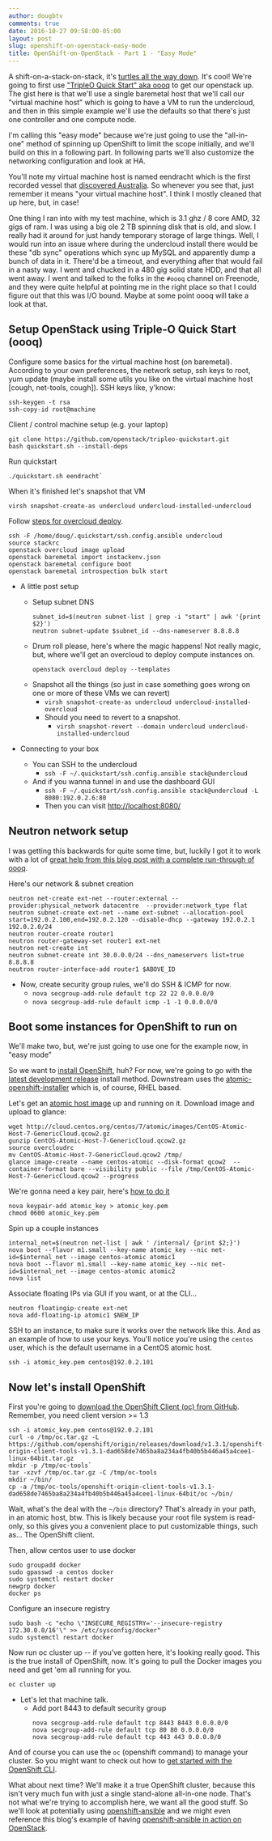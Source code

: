 ```yaml
---
author: dougbtv
comments: true
date: 2016-10-27 09:58:00-05:00
layout: post
slug: openshift-on-openstack-easy-mode
title: OpenShift-on-OpenStack - Part 1 - "Easy Mode"
---
```


A shift-on-a-stack-on-stack, it's [turtles all the way down](https://en.wikipedia.org/wiki/Turtles_all_the_way_down). It's cool! We're going to first use ["TripleO Quick Start" aka oooq](https://github.com/openstack/tripleo-quickstart) to get our openstack up. The gist here is that we'll use a single baremetal host that we'll call our "virtual machine host" which is going to have a VM to run the undercloud, and then in this simple example we'll use the defaults so that there's just one controller and one compute node.

I'm calling this "easy mode" because we're just going to use the "all-in-one" method of spinning up OpenShift to limit the scope initially, and we'll build on this in a following part. In following parts we'll also customize the networking configuration and look at HA.

You'll note my virtual machine host is named eendracht which is the first recorded vessel that [discovered Australia](https://en.wikipedia.org/wiki/Eendracht_(1615_ship)). So whenever you see that, just remember it means "your virtual machine host". I think I mostly cleaned that up here, but, in case!

One thing I ran into with my test machine, which is 3.1 ghz / 8 core AMD, 32 gigs of ram. I was using a big ole 2 TB spinning disk that is old, and slow. I really had it around for just handy temporary storage of large things. Well, I would run into an issue where during the undercloud install there would be these "db sync" operations which sync up MySQL and apparently dump a bunch of data in it. There'd be a timeout, and everything after that would fail in a nasty way. I went and chucked in a 480 gig solid state HDD, and that all went away. I went and talked to the folks in the `#oooq` channel on Freenode, and they were quite helpful at pointing me in the right place so that I could figure out that this was I/O bound. Maybe at some point oooq will take a look at that.

## Setup OpenStack using Triple-O Quick Start (oooq)

Configure some basics for the virtual machine host (on baremetal). According to your own preferences, the network setup, ssh keys to root, yum update (maybe install some utils you like on the virtual machine host [cough, net-tools, cough]). SSH keys like, y'know:

```
ssh-keygen -t rsa
ssh-copy-id root@machine
```

Client / control machine setup (e.g. your laptop)

```
git clone https://github.com/openstack/tripleo-quickstart.git
bash quickstart.sh --install-deps
```

Run quickstart

```
./quickstart.sh eendracht`
```

When it's finished let's snapshot that VM

```
virsh snapshot-create-as undercloud undercloud-installed-undercloud
```

Follow [steps for overcloud deploy](http://ow.ly/c44w304begR).
```
ssh -F /home/doug/.quickstart/ssh.config.ansible undercloud
source stackrc
openstack overcloud image upload
openstack baremetal import instackenv.json
openstack baremetal configure boot
openstack baremetal introspection bulk start
```

* A little post setup
  * Setup subnet DNS
    ```
    subnet_id=$(neutron subnet-list | grep -i "start" | awk '{print $2}')
    neutron subnet-update $subnet_id --dns-nameserver 8.8.8.8
    ```
  * Drum roll please, here's where the magic happens! Not really magic, but, where we'll get an overcloud to deploy compute instances on.
    ```
    openstack overcloud deploy --templates
    ```
  * Snapshot all the things (so just in case something goes wrong on one or more of these VMs we can revert)
    * `virsh snapshot-create-as undercloud undercloud-installed-overcloud`
    * Should you need to revert to a snapshot.
      * `virsh snapshot-revert --domain undercloud undercloud-installed-undercloud`

* Connecting to your box
  * You can SSH to the undercloud
    * `ssh -F ~/.quickstart/ssh.config.ansible stack@undercloud`
  * And if you wanna tunnel in and use the dashboard GUI
    * `ssh -F ~/.quickstart/ssh.config.ansible stack@undercloud -L 8080:192.0.2.6:80`
    * Then you can visit [http://localhost:8080/](http://localhost:8080/)

## Neutron network setup

I was getting this backwards for quite some time, but, luckily I got it to work with a lot of [great help from this blog post with a complete run-through of oooq](http://dbaxps.blogspot.com/2016/10/tripleo-quickstart-deployment-rdo.html).

Here's our network & subnet creation

```
neutron net-create ext-net --router:external --provider:physical_network datacentre  --provider:network_type flat
neutron subnet-create ext-net --name ext-subnet --allocation-pool start=192.0.2.100,end=192.0.2.120 --disable-dhcp --gateway 192.0.2.1  192.0.2.0/24
neutron router-create router1
neutron router-gateway-set router1 ext-net
neutron net-create int
neutron subnet-create int 30.0.0.0/24 --dns_nameservers list=true 8.8.8.8
neutron router-interface-add router1 $ABOVE_ID
```

* Now, create security group rules, we'll do SSH & ICMP for now.
  * `nova secgroup-add-rule default tcp 22 22 0.0.0.0/0`
  * `nova secgroup-add-rule default icmp -1 -1 0.0.0.0/0`

## Boot some instances for OpenShift to run on

We'll make two, but, we're just going to use one for the example now, in "easy mode"

So we want to [install OpenShift](https://install.openshift.com/), huh? For now, we're going to go with the [latest development release](https://github.com/openshift/origin/blob/master/docs/cluster_up_down.md) install method. Downstream uses the [atomic-openshift-installer](https://docs.openshift.com/container-platform/latest/install_config/install/quick_install.html) which is, of course, RHEL based.

Let's get an [atomic host image](https://wiki.centos.org/SpecialInterestGroup/Atomic/Download/) up and running on it. Download image and upload to glance:

```
wget http://cloud.centos.org/centos/7/atomic/images/CentOS-Atomic-Host-7-GenericCloud.qcow2.gz
gunzip CentOS-Atomic-Host-7-GenericCloud.qcow2.gz
source overcloudrc
mv CentOS-Atomic-Host-7-GenericCloud.qcow2 /tmp/
glance image-create --name centos-atomic --disk-format qcow2  --container-format bare --visibility public --file /tmp/CentOS-Atomic-Host-7-GenericCloud.qcow2 --progress
```

We're gonna need a key pair, here's [how to do it](http://docs.openstack.org/user-guide/cli-nova-configure-access-security-for-instances.html)

```
nova keypair-add atomic_key > atomic_key.pem
chmod 0600 atomic_key.pem
```

Spin up a couple instances
```
internal_net=$(neutron net-list | awk ' /internal/ {print $2;}')
nova boot --flavor m1.small --key-name atomic_key --nic net-id=$internal_net --image centos-atomic atomic1
nova boot --flavor m1.small --key-name atomic_key --nic net-id=$internal_net --image centos-atomic atomic2
nova list
```

Associate floating IPs via GUI if you want, or at the CLI...

```
neutron floatingip-create ext-net
nova add-floating-ip atomic1 $NEW_IP
```

SSH to an instance, to make sure it works over the network like this. And as an example of how to use your keys. You'll notice you're using the `centos` user, which is the default username in a CentOS atomic host.

```
ssh -i atomic_key.pem centos@192.0.2.101
```

## Now let's install OpenShift

First you're going to [download the OpenShift Client (oc) from GitHub](https://github.com/openshift/origin/releases). Remember, you need client version >= 1.3

```
ssh -i atomic_key.pem centos@192.0.2.101
curl -o /tmp/oc.tar.gz -L https://github.com/openshift/origin/releases/download/v1.3.1/openshift-origin-client-tools-v1.3.1-dad658de7465ba8a234a4fb40b5b446a45a4cee1-linux-64bit.tar.gz
mkdir -p /tmp/oc-tools` 
tar -xzvf /tmp/oc.tar.gz -C /tmp/oc-tools
mkdir ~/bin/
cp -a /tmp/oc-tools/openshift-origin-client-tools-v1.3.1-dad658de7465ba8a234a4fb40b5b446a45a4cee1-linux-64bit/oc ~/bin/
```

Wait, what's the deal with the `~/bin` directory? That's already in your path, in an atomic host, btw. This is likely because your root file system is read-only, so this gives you a convenient place to put customizable things, such as... The OpenShift client.

Then, allow centos user to use docker

```
sudo groupadd docker
sudo gpasswd -a centos docker
sudo systemctl restart docker
newgrp docker
docker ps
```

Configure an insecure registry
```
sudo bash -c "echo \"INSECURE_REGISTRY='--insecure-registry 172.30.0.0/16'\" >> /etc/sysconfig/docker"
sudo systemctl restart docker
```

Now run oc cluster up -- if you've gotten here, it's looking really good. This is the true install of OpenShift, now. It's going to pull the Docker images you need and get 'em all running for you.

```
oc cluster up
```

* Let's let that machine talk.
  * Add port 8443 to default security group
    ```
    nova secgroup-add-rule default tcp 8443 8443 0.0.0.0/0
    nova secgroup-add-rule default tcp 80 80 0.0.0.0/0
    nova secgroup-add-rule default tcp 443 443 0.0.0.0/0
    ```

And of course you can use the `oc` (openshift command) to manage your cluster. So you might want to check out how to [get started with the OpenShift CLI](https://docs.openshift.com/enterprise/3.0/cli_reference/get_started_cli.html).


What about next time? We'll make it a true OpenShift cluster, because this isn't very much fun with just a single stand-alone all-in-one node. That's not what we're trying to accomplish here, we want all the good stuff. So we'll look at potentially using [openshift-ansible](https://github.com/openshift/openshift-ansible) and we might even reference this blog's example of having [openshift-ansible in action on OpenStack](https://blog.zhaw.ch/icclab/installing-openshift-origin-v3-on-openstack/).

